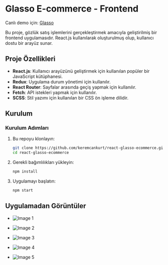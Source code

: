 # Glasso E-commerce - Frontend

Canlı demo için: [Glasso](https://glasso.netlify.app/)

Bu proje, gözlük satış işlemlerini gerçekleştirmek amacıyla geliştirilmiş bir frontend uygulamasıdır. React.js kullanılarak oluşturulmuş olup, kullanıcı dostu bir arayüz sunar.

## Proje Özellikleri

- **React.js**: Kullanıcı arayüzünü geliştirmek için kullanılan popüler bir JavaScript kütüphanesi.
- **Redux**: Uygulama durum yönetimi için kullanılır.
- **React Router**: Sayfalar arasında geçiş yapmak için kullanılır.
- **Fetch**: API istekleri yapmak için kullanılır.
- **SCSS**: Stil yazımı için kullanılan bir CSS ön işleme dilidir.

## Kurulum

### Kurulum Adımları

1. Bu repoyu klonlayın:
   ```bash
   git clone https://github.com/keremcankurt/react-glasso-ecommerce.git
   cd react-glasso-ecommerce

2. Gerekli bağımlılıkları yükleyin:
   ```bash
   npm install
3. Uygulamayı başlatın:
   ```bash
   npm start

## Uygulamadan Görüntüler
- ![Image 1](public/i1.png)

  
- ![Image 2](public/i2.png)
- ![Image 3](public/i3.png)
- ![Image 4](public/i4.png)
- ![Image 5](public/i5.png)
